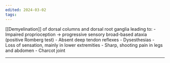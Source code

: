 ```yaml
---
edited: 2024-03-02
tags:
---
```

[[Demyelination]] of dorsal columns and dorsal root ganglia leading to:
    - Impaired proprioception → progressive sensory broad-based ataxia (positive Romberg test)
    - Absent deep tendon reflexes
    - Dysesthesias
    - Loss of sensation, mainly in lower extremities
    - Sharp, shooting pain in legs and abdomen
    - Charcot joint

---
